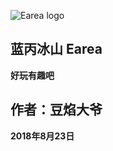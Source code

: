 ![Earea logo](https://note.youdao.com/yws/api/personal/file/FF222EC5FE984FD69CB0F8A07D3FAC42?method=download&shareKey=3d93062ac327f8b15bdcfa229e9b9ea8)
## 蓝丙冰山 Earea
**好玩有趣吧**

## 作者：豆焰大爷
**2018年8月23日**
